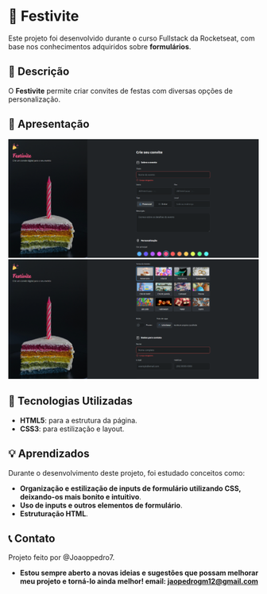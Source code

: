 # 🎉 Festivite

Este projeto foi desenvolvido durante o curso Fullstack da Rocketseat, com base nos conhecimentos adquiridos sobre **formulários**.

## 📜 Descrição

O **Festivite** permite criar convites de festas com diversas opções de personalização.

## 🎨 Apresentação

<img src="https://github.com/Joaoppedro7/formulario-de-convite/blob/main/assets/README/Screenshot_1.png">
<img src="https://github.com/Joaoppedro7/formulario-de-convite/blob/main/assets/README/Screenshot_2.png">

## 🚀 Tecnologias Utilizadas

- **HTML5**: para a estrutura da página.
- **CSS3**: para estilização e layout.

## 💡 Aprendizados
Durante o desenvolvimento deste projeto, foi estudado conceitos como:

- **Organização e estilização de inputs de formulário utilizando CSS, deixando-os mais bonito e intuitivo**.
- **Uso de inputs e outros elementos de formulário**.
- **Estruturação HTML**.

## 📞 Contato
Projeto feito por @Joaoppedro7.
- **Estou sempre aberto a novas ideias e sugestões que possam melhorar meu projeto e torná-lo ainda melhor! email: jaopedrogm12@gmail.com**
